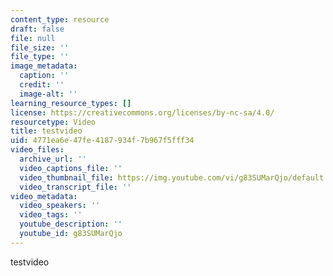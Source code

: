 ```yaml
---
content_type: resource
draft: false
file: null
file_size: ''
file_type: ''
image_metadata:
  caption: ''
  credit: ''
  image-alt: ''
learning_resource_types: []
license: https://creativecommons.org/licenses/by-nc-sa/4.0/
resourcetype: Video
title: testvideo
uid: 4771ea6e-47fe-4187-934f-7b967f5fff34
video_files:
  archive_url: ''
  video_captions_file: ''
  video_thumbnail_file: https://img.youtube.com/vi/g83SUMarQjo/default.jpg
  video_transcript_file: ''
video_metadata:
  video_speakers: ''
  video_tags: ''
  youtube_description: ''
  youtube_id: g83SUMarQjo
---
```

testvideo